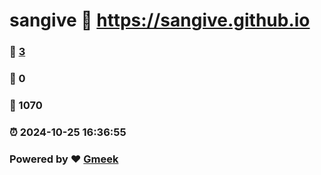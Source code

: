 # sangive :link: https://sangive.github.io 
### :page_facing_up: [3](https://sangive.github.io/tag.html) 
### :speech_balloon: 0 
### :hibiscus: 1070 
### :alarm_clock: 2024-10-25 16:36:55 
### Powered by :heart: [Gmeek](https://github.com/Meekdai/Gmeek)
